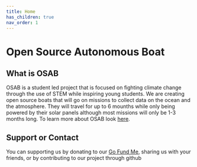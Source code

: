 ```yaml
---
title: Home
has_children: true
nav_order: 1
---
```


# Open Source Autonomous Boat
## What is OSAB
OSAB is a student led project that is focused on fighting climate change through the use of STEM while inspiring young students. We are creating open source boats that will go on missions to collect data on the ocean and the atmosphere. They will travel for up to 6 mounths while only being powered by their solar panels although most missions will only be 1-3 months long.
To learn more about OSAB look [here](https://docs.osab.xyz/about/).

## Support or Contact

You can supporting us by donating to our [Go Fund Me](https://www.gofundme.com/f/open-source-autonomous-scientific-boat-osab), sharing us with your friends, or by contributing to our project through github 
